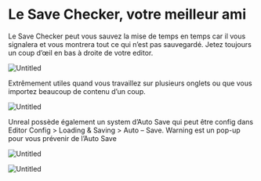 # Le Save Checker, votre meilleur ami

Le Save Checker peut vous sauvez la mise de temps en temps car il vous signalera et vous montrera tout ce qui n’est pas sauvegardé. Jetez toujours un coup d’œil en bas à droite de votre editor.

![Untitled](Premier%20Pas%20c35c9092e8654bf3b517b41e177a3b57/Untitled%2018.png)

Extrêmement utiles quand vous travaillez sur plusieurs onglets ou que vous importez beaucoup de contenu d’un coup.

![Untitled](Premier%20Pas%20c35c9092e8654bf3b517b41e177a3b57/Untitled%2019.png)

Unreal possède également un system d’Auto Save qui peut être config dans Editor Config > Loading & Saving > Auto – Save. Warning est un pop-up pour vous prévenir de l’Auto Save

![Untitled](Premier%20Pas%20c35c9092e8654bf3b517b41e177a3b57/Untitled%2020.png)

![Untitled](Premier%20Pas%20c35c9092e8654bf3b517b41e177a3b57/Untitled%2021.png)
